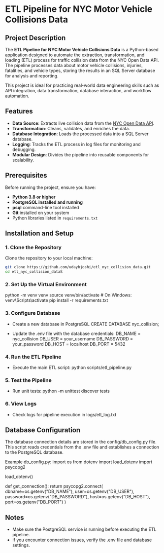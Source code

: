 # ETL Pipeline for NYC Motor Vehicle Collisions Data

## Project Description
The **ETL Pipeline for NYC Motor Vehicle Collisions Data** is a Python-based application designed to automate the extraction, transformation, and loading (ETL) process for traffic collision data from the NYC Open Data API. The pipeline processes data about motor vehicle collisions, injuries, fatalities, and vehicle types, storing the results in an SQL Server database for analysis and reporting.

This project is ideal for practicing real-world data engineering skills such as API integration, data transformation, database interaction, and workflow automation.

## Features
- **Data Source**: Extracts live collision data from the [NYC Open Data API](https://data.cityofnewyork.us/resource/h9gi-nx95.json).
- **Transformation**: Cleans, validates, and enriches the data.
- **Database Integration**: Loads the processed data into a SQL Server database.
- **Logging**: Tracks the ETL process in log files for monitoring and debugging.
- **Modular Design**: Divides the pipeline into reusable components for scalability.

## Prerequisites
Before running the project, ensure you have:
- **Python 3.8 or higher**
- **PostgreSQL installed and running** 
- **psql** command-line tool installed
- **Git** installed on your system
- Python libraries listed in `requirements.txt`

## Installation and Setup

### 1. Clone the Repository
Clone the repository to your local machine:
```bash
git clone https://github.com/udaybjoshi/etl_nyc_collision_data.git
cd etl_nyc_collision_dataß
```

### 2. Set Up the Virtual Environment
python -m venv venv
source venv/bin/activate   # On Windows: venv\Scripts\activate
pip install -r requirements.txt

### 3. Configure Database
- Create a new database in PostgreSQL 
CREATE DATABASE nyc_collision;

- Update the .env file with the database credentials:
DB_NAME = nyc_collision
DB_USER = your_username
DB_PASSWORD = your_password
DB_HOST = localhost
DB_PORT = 5432

### 4. Run the ETL Pipeline
- Execute the main ETL script:
python scripts/etl_pipeline.py

### 5. Test the Pipeline
- Run unit tests:
python -m unittest discover tests

### 6. View Logs
- Check logs for pipeline execution in logs/etl_log.txt

## Database Configuration
The database connection details are stored in the config/db_config.py file. This script reads credentials from the .env file and establishes a connection to the PostgreSQL database.

Example db_config.py:
import os
from dotenv import load_dotenv
import psycopg2

load_dotenv()

def get_connection():
    return psycopg2.connect(
        dbname=os.getenv("DB_NAME"),
        user=os.getenv("DB_USER"),
        password=os.getenv("DB_PASSWORD"),
        host=os.getenv("DB_HOST"),
        port=os.getenv("DB_PORT")
    )

## Notes
- Make sure the PostgreSQL service is running before executing the ETL pipeline.
- If you encounter connection issues, verify the .env file and database settings.


